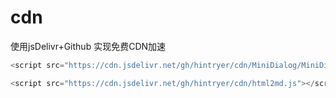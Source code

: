 # cdn
使用jsDelivr+Github 实现免费CDN加速

```javascript
<script src="https://cdn.jsdelivr.net/gh/hintryer/cdn/MiniDialog/MiniDialog.js"></script>
```


```javascript
<script src="https://cdn.jsdelivr.net/gh/hintryer/cdn/html2md.js"></script>
```
